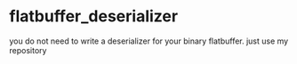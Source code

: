 # flatbuffer_deserializer
you do not need to write a deserializer for your binary flatbuffer. just use my repository